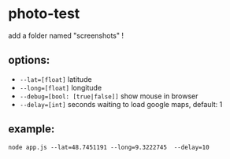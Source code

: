 # photo-test

add a folder named "screenshots" !


## options:

* `--lat=[float]` latitude
* `--long=[float]` longitude
* `--debug=[bool: [true|false]]` show mouse in browser
* `--delay=[int]` seconds waiting to load google maps, default: 1


## example: 
`node app.js --lat=48.7451191 --long=9.3222745  --delay=10`